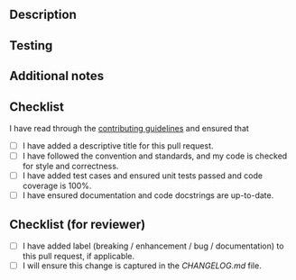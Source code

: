 ## Description
<!-- Provide a concise description of changes and the reason for the change -->

## Testing
<!-- Describe the tests added (tests for new feature, tests for bugfix) -->

## Additional notes
<!-- Any information that might be useful for review -->

## Checklist
I have read through the [contributing guidelines](https://bigtree.readthedocs.io/en/stable/home/contributing/) and ensured that
- [ ] I have added a descriptive title for this pull request.
- [ ] I have followed the convention and standards, and my code is checked for style and correctness.
- [ ] I have added test cases and ensured unit tests passed and code coverage is 100%.
- [ ] I have ensured documentation and code docstrings are up-to-date.

## Checklist (for reviewer)
- [ ] I have added label (breaking / enhancement / bug / documentation) to this pull request, if applicable.
- [ ] I will ensure this change is captured in the *CHANGELOG.md* file.
